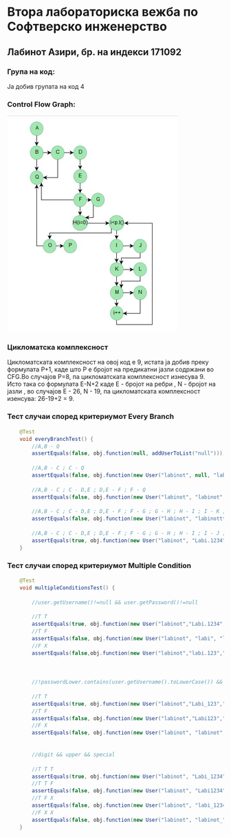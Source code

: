 # Втора лабораториска вежба по Софтверско инженерство

## Лабинот Азири, бр. на индекси 171092

### Група на код:
Ја добив групата на код 4
<br/>
### Control Flow Graph:
<!--- Images -->
![Control Flow Graph](/images/CFG.jpg)
<br/>
### Цикломатска комплексност
Цикломатската комплексност на овој код е 9, истата ја добив преку формулата P+1, каде што P е бројот на предикатни јазли содржани во CFG.Во случајoв P=8, па цикломатската комплексност изнесува 9.
<br/>
Исто така со формулата E-N+2 каде E - бројот на ребри , N - бројот на јазли , во случајов Е - 26, N - 19, па цикломатската комплексност изенсува: 26-19+2 = 9.
<br/>
### Тест случаи според критериумот Every Branch
```java
    @Test
    void everyBranchTest() {
        //A,B - Q
        assertEquals(false, obj.function(null, addUserToList("null")));

        //A,B - C ; C - Q
        assertEquals(false, obj.function(new User("labinot", null, "labi.aziri1@gmail.com"), addUserToList("labinot", "null", "labi.aziri1@gmail.com")));

        //A,B - C ; C - D,E ; D,E - F ; F - Q
        assertEquals(false, obj.function(new User("labinot", "labinot", "labi.aziri1@gmail.com"), addUserToList("labinot", "labinot", "labi.aziri1@gmail.com")));

        //A,B - C ; C - D,E ; D,E - F ; F - G ; G - H ; H - I ; I - K ; K - M ; M - O ; O - Q
        assertEquals(false, obj.function(new User("labinot", "labinotttt", "labi.aziri1@gmail.com"), addUserToList("1abinot", "labinotttt", "labi.aziri1@gmail.com")));

        //A,B - C ; C - D,E ; D,E - F ; F - G ; G - H ; H - I ; I - J ; J - K ; K - L ; L - M ; M - N ; N - O ; O - P
        assertEquals(true, obj.function(new User("labinot", "Labi.1234", "labi.aziri1@gmail.com"), addUserToList("labinot", "Labinot.1234", "labi.aziri1@gmail.com")));
    }
```
### Тест случаи според критериумот Multiple Condition
```java
    @Test
    void multipleConditionsTest() {

        //user.getUsername()!=null && user.getPassword()!=null

        //T T
        assertEquals(true, obj.function(new User("labinot","Labi.1234","labi.aziri1@gmail.com"),addUserToList("labinot","labinot","labi.aziri1@gmail.com")));
        //T F
        assertEquals(false, obj.function(new User("labinot", "labi", "labi.aziri1@gmail.com"), addUserToList("labinot", "labi", "labi.aziri1@gmail.com")));
        //F X
        assertEquals(false,obj.function(new User("labinot","labi.123","labi.aziri1@gmail.com"),addUserToList("labinot","labi.123","labi.aziri1@gmail.com")));



        //!passwordLower.contains(user.getUsername().toLowerCase()) && password.length()>=8

        //T T
        assertEquals(true, obj.function(new User("labinot","Labi_123","labi.aziri1@gmail.com"),addUserToList("labinot","Labi_1234","labi.aziri1@gmail.com")));
        //T F
        assertEquals(false, obj.function(new User("labinot","Labi123","labi.aziri1@gmail.com"),addUserToList("labinot","Labi_123","labi.aziri1@gmail.com")));
        //F X
        assertEquals(false, obj.function(new User("labinot", "labinot", "labi.aziri1@gmail.com"), addUserToList("labinot", "labinot", "labi.aziri1@gmail.com")));


        //digit && upper && special

        //T T T
        assertEquals(true, obj.function(new User("labinot", "Labi_1234", "labi.aziri1@gmail.com"), addUserToList("labinot", "Labi_1234", "labi.aziri1@gmail.com")));
        //T T F
        assertEquals(false, obj.function(new User("labinot", "Labi1234", "labi.aziri1@gmail.com"), addUserToList("labinot", "Labi1234", "labi.aziri1@gmail.com")));
        //T F X
        assertEquals(false, obj.function(new User("labinot", "labi_1234", "labi.aziri1@gmail.com"), addUserToList("labinot", "labi_1234", "labi.aziri1@gmail.com")));
        //F X X
        assertEquals(false, obj.function(new User("labinot", "labinot_", "labi.aziri1@gmail.com"), addUserToList("labinot", "labinot_", "labi.aziri1@gmail.com")));
    }
```
